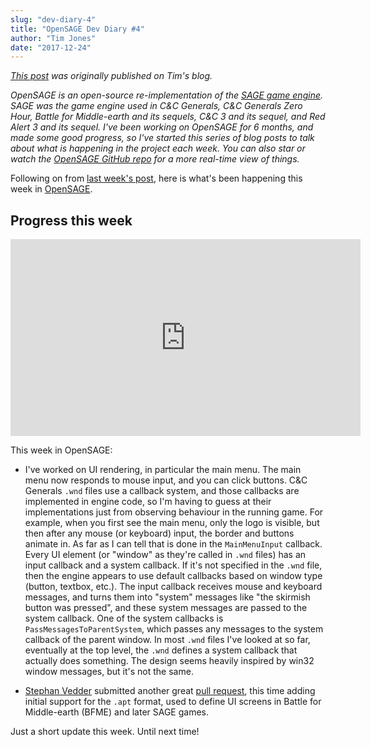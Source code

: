 ```yaml
---
slug: "dev-diary-4"
title: "OpenSAGE Dev Diary #4"
author: "Tim Jones"
date: "2017-12-24"
---
```


_[This post](http://timjones.io/blog/archive/2017/12/24/opensage-dev-diary-4-2017-12-24) was originally published on Tim's blog._

*OpenSAGE is an open-source re-implementation of the [SAGE game engine](https://en.wikipedia.org/wiki/SAGE_(game_engine)). SAGE was the game engine used in C&C Generals, C&C Generals Zero Hour, Battle for Middle-earth and its sequels, C&C 3 and its sequel, and Red Alert 3 and its sequel. I've been working on OpenSAGE for 6 months, and made some good progress, so I've started this series of blog posts to talk about what is happening in the project each week. You can also star or watch the [OpenSAGE GitHub repo](https://github.com/OpenSAGE/OpenSAGE) for a more real-time view of things.*

Following on from [last week's post](/blog/archive/2017/12/17/opensage-dev-diary-3-2017-12-17), here is what's been happening this week in [OpenSAGE](https://github.com/OpenSAGE/OpenSAGE).

## Progress this week

<div class="video-responsive">
    <iframe width="560" height="315" src="https://www.youtube.com/embed/ZcH15Eeh8Ng" frameborder="0" gesture="media" allow="encrypted-media" allowfullscreen></iframe>
</div>

This week in OpenSAGE:

* I've worked on UI rendering, in particular the main menu. The main menu now responds to mouse input, and you can click buttons. C&C Generals `.wnd` files use a callback system, and those callbacks are implemented in engine code, so I'm having to guess at their implementations just from observing behaviour in the running game. For example, when you first see the main menu, only the logo is visible, but then after any mouse (or keyboard) input, the border and buttons animate in. As far as I can tell that is done in the `MainMenuInput` callback. Every UI element (or "window" as they're called in `.wnd` files) has an input callback and a system callback. If it's not specified in the `.wnd` file, then the engine appears to use default callbacks based on window type (button, textbox, etc.). The input callback receives mouse and keyboard messages, and turns them into "system" messages like "the skirmish button was pressed", and these system messages are passed to the system callback. One of the system callbacks is `PassMessagesToParentSystem`, which passes any messages to the system callback of the parent window. In most `.wnd` files I've looked at so far, eventually at the top level, the `.wnd` defines a system callback that actually does something. The design seems heavily inspired by win32 window messages, but it's not the same.

* [Stephan Vedder](https://github.com/feliwir) submitted another great [pull request](https://github.com/OpenSAGE/OpenSAGE/pull/12), this time adding initial support for the `.apt` format, used to define UI screens in Battle for Middle-earth (BFME) and later SAGE games.

Just a short update this week. Until next time!